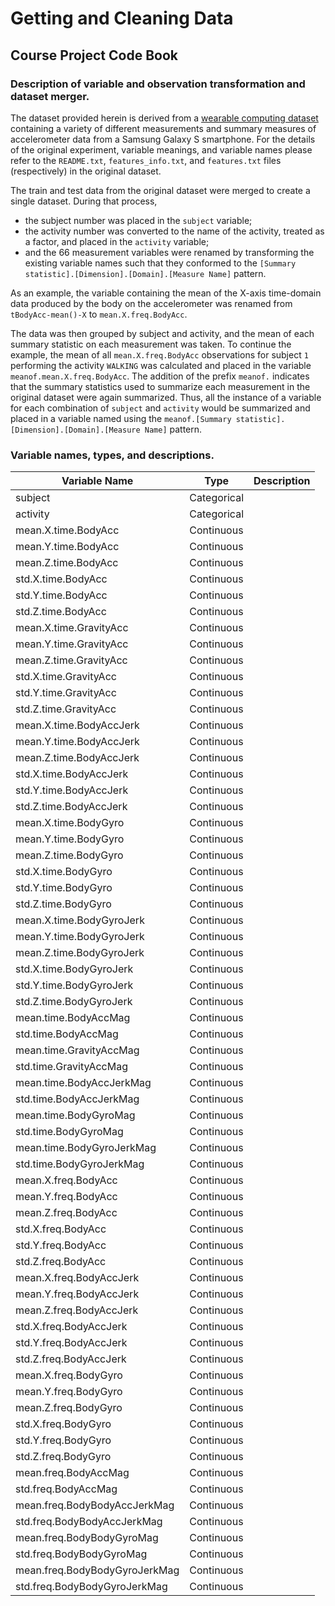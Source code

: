 # Getting and Cleaning Data

## Course Project Code Book

### Description of variable and observation transformation and dataset merger.

The dataset provided herein is derived from a [wearable computing dataset][wcd] containing a variety of different measurements and summary measures of accelerometer data from a Samsung Galaxy S smartphone.  For the details of the original experiment, variable meanings, and variable names please refer to the `README.txt`, `features_info.txt`, and `features.txt` files (respectively) in the original dataset.

[wcd]: https://d396qusza40orc.cloudfront.net/getdata%2Fprojectfiles%2FUCI%20HAR%20Dataset.zip

The train and test data from the original dataset were merged to create a single dataset.  During that process,

- the subject number was placed in the `subject` variable;
- the activity number was converted to the name of the activity, treated as a factor, and placed in the `activity` variable;
- and the 66 measurement variables were renamed by transforming the existing variable names such that they conformed to the `[Summary statistic].[Dimension].[Domain].[Measure Name]` pattern.

As an example, the variable containing the mean of the X-axis time-domain data produced by the body on the accelerometer was renamed from `tBodyAcc-mean()-X` to `mean.X.freq.BodyAcc`.

The data was then grouped by subject and activity, and the mean of each summary statistic on each measurement was taken.  To continue the example, the mean of all `mean.X.freq.BodyAcc` observations for subject `1` performing the activity `WALKING` was calculated and placed in the variable `meanof.mean.X.freq.BodyAcc`.  The addition of the prefix `meanof.` indicates that the summary statistics used to summarize each measurement in the original dataset were again summarized.  Thus, all the instance of a variable for each combination of `subject` and `activity` would be summarized and placed in a variable named using the `meanof.[Summary statistic].[Dimension].[Domain].[Measure Name]` pattern.

### Variable names, types, and descriptions.

| Variable Name                 | Type        | Description |
| -------------                 | ----        | ----------- |
| subject                       | Categorical |             |
| activity                      | Categorical |             |
| mean.X.time.BodyAcc           | Continuous  |             |
| mean.Y.time.BodyAcc           | Continuous  |             |
| mean.Z.time.BodyAcc           | Continuous  |             |
| std.X.time.BodyAcc            | Continuous  |             |
| std.Y.time.BodyAcc            | Continuous  |             |
| std.Z.time.BodyAcc            | Continuous  |             |
| mean.X.time.GravityAcc        | Continuous  |             |
| mean.Y.time.GravityAcc        | Continuous  |             |
| mean.Z.time.GravityAcc        | Continuous  |             |
| std.X.time.GravityAcc         | Continuous  |             |
| std.Y.time.GravityAcc         | Continuous  |             |
| std.Z.time.GravityAcc         | Continuous  |             |
| mean.X.time.BodyAccJerk       | Continuous  |             |
| mean.Y.time.BodyAccJerk       | Continuous  |             |
| mean.Z.time.BodyAccJerk       | Continuous  |             |
| std.X.time.BodyAccJerk        | Continuous  |             |
| std.Y.time.BodyAccJerk        | Continuous  |             |
| std.Z.time.BodyAccJerk        | Continuous  |             |
| mean.X.time.BodyGyro          | Continuous  |             |
| mean.Y.time.BodyGyro          | Continuous  |             |
| mean.Z.time.BodyGyro          | Continuous  |             |
| std.X.time.BodyGyro           | Continuous  |             |
| std.Y.time.BodyGyro           | Continuous  |             |
| std.Z.time.BodyGyro           | Continuous  |             |
| mean.X.time.BodyGyroJerk      | Continuous  |             |
| mean.Y.time.BodyGyroJerk      | Continuous  |             |
| mean.Z.time.BodyGyroJerk      | Continuous  |             |
| std.X.time.BodyGyroJerk       | Continuous  |             |
| std.Y.time.BodyGyroJerk       | Continuous  |             |
| std.Z.time.BodyGyroJerk       | Continuous  |             |
| mean.time.BodyAccMag          | Continuous  |             |
| std.time.BodyAccMag           | Continuous  |             |
| mean.time.GravityAccMag       | Continuous  |             |
| std.time.GravityAccMag        | Continuous  |             |
| mean.time.BodyAccJerkMag      | Continuous  |             |
| std.time.BodyAccJerkMag       | Continuous  |             |
| mean.time.BodyGyroMag         | Continuous  |             |
| std.time.BodyGyroMag          | Continuous  |             |
| mean.time.BodyGyroJerkMag     | Continuous  |             |
| std.time.BodyGyroJerkMag      | Continuous  |             |
| mean.X.freq.BodyAcc           | Continuous  |             |
| mean.Y.freq.BodyAcc           | Continuous  |             |
| mean.Z.freq.BodyAcc           | Continuous  |             |
| std.X.freq.BodyAcc            | Continuous  |             |
| std.Y.freq.BodyAcc            | Continuous  |             |
| std.Z.freq.BodyAcc            | Continuous  |             |
| mean.X.freq.BodyAccJerk       | Continuous  |             |
| mean.Y.freq.BodyAccJerk       | Continuous  |             |
| mean.Z.freq.BodyAccJerk       | Continuous  |             |
| std.X.freq.BodyAccJerk        | Continuous  |             |
| std.Y.freq.BodyAccJerk        | Continuous  |             |
| std.Z.freq.BodyAccJerk        | Continuous  |             |
| mean.X.freq.BodyGyro          | Continuous  |             |
| mean.Y.freq.BodyGyro          | Continuous  |             |
| mean.Z.freq.BodyGyro          | Continuous  |             |
| std.X.freq.BodyGyro           | Continuous  |             |
| std.Y.freq.BodyGyro           | Continuous  |             |
| std.Z.freq.BodyGyro           | Continuous  |             |
| mean.freq.BodyAccMag          | Continuous  |             |
| std.freq.BodyAccMag           | Continuous  |             |
| mean.freq.BodyBodyAccJerkMag  | Continuous  |             |
| std.freq.BodyBodyAccJerkMag   | Continuous  |             |
| mean.freq.BodyBodyGyroMag     | Continuous  |             |
| std.freq.BodyBodyGyroMag      | Continuous  |             |
| mean.freq.BodyBodyGyroJerkMag | Continuous  |             |
| std.freq.BodyBodyGyroJerkMag  | Continuous  |             |

